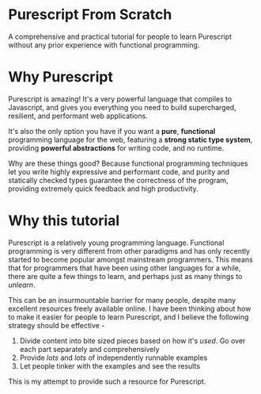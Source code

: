 # Purescript From Scratch

A comprehensive and practical tutorial for people to learn Purescript without any prior experience with functional programming.

# Why Purescript

Purescript is amazing! It's a very powerful language that compiles to Javascript, and gives you everything you need to build supercharged, resilient, and performant web applications.

It's also the only option you have if you want a **pure**, **functional** programming language for the web, featuring a **strong static type system**, providing **powerful abstractions** for writing code, and no runtime.

Why are these things good? Because functional programming techniques let you write highly expressive and performant code, and purity and statically checked types guarantee the correctness of the program, providing extremely quick feedback and high productivity.

# Why this tutorial

Purescript is a relatively young programming language. Functional programming is very different from other paradigms and has only recently started to become popular amongst mainstream programmers. This means that for programmers that have been using other languages for a while, there are quite a few things to learn, and perhaps just as many things to *unlearn*.

This can be an insurmountable barrier for many people, despite many excellent resources freely available online. I have been thinking about how to make it easier for people to learn Purescript, and I believe the following strategy should be effective -

1. Divide content into bite sized pieces based on how it's *used*. Go over each part separately and comprehensively
2. Provide *lots* and *lots* of independently runnable examples
3. Let people tinker with the examples and see the results

This is my attempt to provide such a resource for Purescript.
